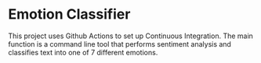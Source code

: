 # Emotion Classifier

This project uses Github Actions to set up Continuous Integration. The main function is a command line tool that performs sentiment analysis and classifies text into one of 7 different emotions.

